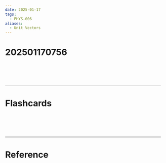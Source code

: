 ```yaml
---
date: 2025-01-17
tags:
  - PHYS-006
aliases:
  - Unit Vectors
---
```

# 202501170756


# ‌
---
# Flashcards


# ‌
---
# Reference
